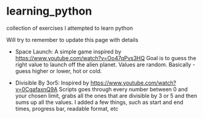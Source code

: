 # learning_python
collection of exercises I attempted to learn python

Will try to remember to update this page with details

- Space Launch:
  A simple game inspired by https://www.youtube.com/watch?v=Oo47qPvs3HQ
  Goal is to guess the right value to launch off the alien planet. Values are random.
  Basically - guess higher or lower, hot or cold. 

- Divisible By 3or5:
  Inspired by https://www.youtube.com/watch?v=0CgafaxnQ9A
  Scripts goes through every number between 0 and your chosen limit, grabs all the ones that are divisible by 3 or 5 and then sums up all the values.
  I added a few things, such as start and end times, progress bar, readable format, etc

